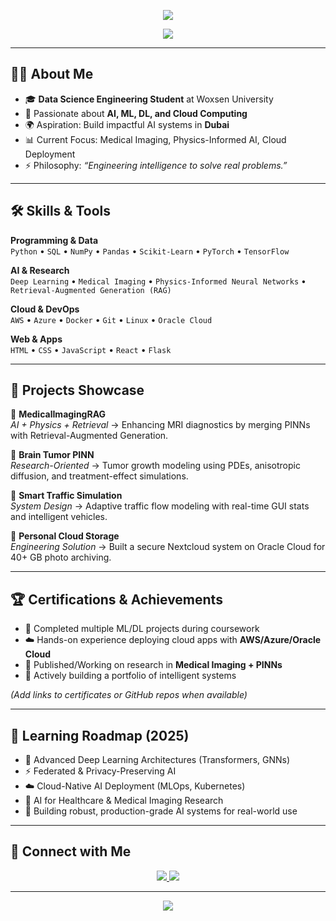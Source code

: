 <!-- Banner -->
<p align="center">
  <img src="https://capsule-render.vercel.app/api?type=waving&height=200&text=Rohan%20Nambiar&fontAlign=50&fontAlignY=40&color=gradient&animation=fadeIn&desc=AI%20Engineer%20in%20Training%20%7C%20Data%20Science%20Explorer&descAlign=50&descAlignY=60" />
</p>

<!-- Typing intro -->
<p align="center">
  <img src="https://readme-typing-svg.herokuapp.com?font=Fira+Code&weight=600&size=22&pause=1000&color=00F7FF&center=true&vCenter=true&width=700&lines=Data+Science+Engineering+Student;Aspiring+AI+Engineer+in+Dubai;Machine+Learning+%7C+Deep+Learning+%7C+Cloud;Building+Projects+That+Matter">
</p>

---

## 👨‍💻 About Me  

- 🎓 **Data Science Engineering Student** at Woxsen University  
- 🧠 Passionate about **AI, ML, DL, and Cloud Computing**  
- 🌍 Aspiration: Build impactful AI systems in **Dubai**  
- 📊 Current Focus: Medical Imaging, Physics-Informed AI, Cloud Deployment  
- ⚡ Philosophy: *“Engineering intelligence to solve real problems.”*  

---

## 🛠️ Skills & Tools  

**Programming & Data**  
`Python` • `SQL` • `NumPy` • `Pandas` • `Scikit-Learn` • `PyTorch` • `TensorFlow`  

**AI & Research**  
`Deep Learning` • `Medical Imaging` • `Physics-Informed Neural Networks` • `Retrieval-Augmented Generation (RAG)`  

**Cloud & DevOps**  
`AWS` • `Azure` • `Docker` • `Git` • `Linux` • `Oracle Cloud`  

**Web & Apps**  
`HTML` • `CSS` • `JavaScript` • `React` • `Flask`  

---

## 🚀 Projects Showcase  

🔹 **MedicalImagingRAG**  
*AI + Physics + Retrieval* → Enhancing MRI diagnostics by merging PINNs with Retrieval-Augmented Generation.  

🔹 **Brain Tumor PINN**  
*Research-Oriented* → Tumor growth modeling using PDEs, anisotropic diffusion, and treatment-effect simulations.  

🔹 **Smart Traffic Simulation**  
*System Design* → Adaptive traffic flow modeling with real-time GUI stats and intelligent vehicles.  

🔹 **Personal Cloud Storage**  
*Engineering Solution* → Built a secure Nextcloud system on Oracle Cloud for 40+ GB photo archiving.  

---

## 🏆 Certifications & Achievements  

- 🥇 Completed multiple ML/DL projects during coursework  
- ☁️ Hands-on experience deploying cloud apps with **AWS/Azure/Oracle Cloud**  
- 📜 Published/Working on research in **Medical Imaging + PINNs**  
- 🏅 Actively building a portfolio of intelligent systems  

*(Add links to certificates or GitHub repos when available)*  

---

## 🌱 Learning Roadmap (2025)  

- 📖 Advanced Deep Learning Architectures (Transformers, GNNs)  
- ⚡ Federated & Privacy-Preserving AI  
- ☁️ Cloud-Native AI Deployment (MLOps, Kubernetes)  
- 🧬 AI for Healthcare & Medical Imaging Research  
- 🎯 Building robust, production-grade AI systems for real-world use  

---

## 🔗 Connect with Me  

<p align="center">
  <a href="https://www.linkedin.com/in/rohnnam" target="_blank">
    <img src="https://img.shields.io/badge/LinkedIn-Rohan%20Nambiar-blue?style=for-the-badge&logo=linkedin" />
  </a>
  <a href="mailto:rohnnam@example.com" target="_blank">
    <img src="https://img.shields.io/badge/Email-Contact%20Me-red?style=for-the-badge&logo=gmail" />
  </a>
</p>

---

<p align="center">
  <img src="https://komarev.com/ghpvc/?username=Rohnnam&label=Visitors&color=blue&style=for-the-badge" />
</p>
